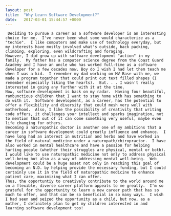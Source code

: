 ```yaml
---
layout: post
title:  "Why Learn Software Development?"
date:   2017-03-01 15:44:57 +0000
---
```



   	 Deciding to pursue a career as a software developer is an interesting choice for me.  I've never been what some would characterize as a "techie".  I like computers and make use of technology everyday, but my interests have mostly involved what's outside, back packing, climbing, exploring, even wildcrafting and foraging.  
	However, I did grow up with software development "action" in my family.  My father has a computer science degree from the Coast Guard Academy and I have an uncle who has worked full-time as a software developer for a few decades now. Boy do I wish I had let them teach me when I was a kid.  I remember my dad working on MV Base with me, we made a program together that could print out text filled shapes (I remember especially liking the hearts).  But. . . I wasn't really interested in going any further with it at the time.      
 	Now, software development is back on my radar.  Having four beautiful, rambunctious children that I want to stay home with has something to do with it.  Software development, as a career, has the potential to offer a flexibility and diversity that could mesh very well with motherhood.  Also, I like the possibility of creativity that writing code offers, it challenges your intellect and sparks imagination, not to mention that out of it can come something very useful, maybe even life changing for others.
	Becoming a naturopathic doctor is another one of my ambitions that a career in software development could greatly influence and enhance.  I have long had an interest in nutrition and herbs and have worked in the field of natural medicine under a naturopath/chiropractor.  I have also worked in mental healthcare and have a passion for helping hurting people (whether their struggles are physical, mental or both).  I would like to use naturopathic medicine not only to address physical well-being but also as a way of addressing mental well-being.  Web development could be a huge asset not only in reaching this goal of becoming an N.D. by helping provide the necessary funding, but I could certainly use it in the field of naturopathic medicine to enhance patient care, maximizing what I can offer.
	Thus, the opportuntiy to creatively contribute to the world around me on a flexible, diverse career platform appeals to me greatly.  I'm so grateful for the opportunity to learn a new career path that has so much to offer, and that can be so beneficial in so many ways.  I wish I had seen and seized the opportunity as a child, but now, as a mother, I definitely plan to get my children interested in and learning software development too!
